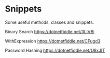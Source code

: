 # Snippets
Some useful methods, classes and snippets.

Binary Search https://dotnetfiddle.net/3LIVBl

WithExpression https://dotnetfiddle.net/CFugd3

Password Hashing  https://dotnetfiddle.net/U8xJIT
